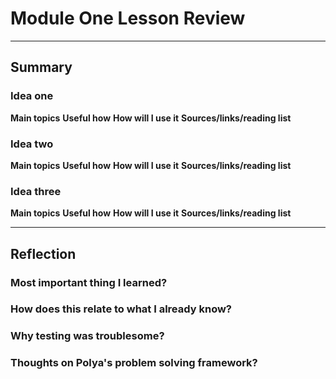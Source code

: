 # Module One Lesson Review
---
## Summary
### Idea one
**Main topics**
**Useful how**
**How will I use it**
**Sources/links/reading list**


### Idea two
**Main topics**
**Useful how**
**How will I use it**
**Sources/links/reading list**


### Idea three
**Main topics**
**Useful how**
**How will I use it**
**Sources/links/reading list**

---

## Reflection
### Most important thing I learned?
### How does this relate to what I already know?
### Why testing was troublesome?
### Thoughts on Polya's problem solving framework?